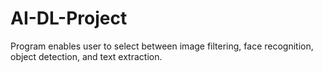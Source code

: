 # AI-DL-Project
Program enables user to select between image filtering, face recognition, object detection, and text extraction.
